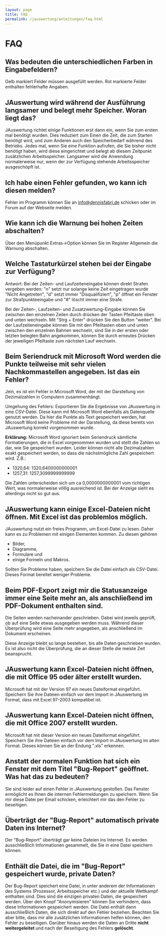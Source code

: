 ```yaml
---
layout: page
title: FAQ
permalink: /jauswertung/anleitungen/faq.html
---
```


# FAQ

## Was bedeuten die unterschiedlichen Farben in Eingabefeldern?

Gelb markiert Felder müssen ausgefüllt werden. Rot markierte Felder enthalten fehlerhafte Angaben.

## JAuswertung wird während der Ausführung langsamer und belegt mehr Speicher. Woran liegt das?

JAuswertung richtet einige Funktionen erst dann ein, wenn Sie zum ersten mal benötigt wurden. Dies reduziert zum Einen die Zeit, die zum Starten benötigt wird, und zum Anderen auch den Speicherbedarf während des Betriebs. Jedes mal, wenn Sie eine Funktion aufrufen, die Sie bisher nicht benötigt haben, wird diese eingerichtet und belegt ab diesem Zeitpunkt zusätzlichen Arbeitsspeicher. Langsamer wird die Anwendung normalerweise nur, wenn der zur Verfügung stehende Arbeitsspeicher ausgeschöpft ist.

## Ich habe einen Fehler gefunden, wo kann ich diesen melden?

Fehler im Programm können Sie an [info@dennisfabri.de](mailto:info@dennisfabri.de) schicken oder im Forum auf der Webseite melden.

## Wie kann ich die Warnung bei hohen Zeiten abschalten?

Über den Menüpunkt Extras->Option können Sie im Register Allgemein die Warnung abschalten.

## Welche Tastaturkürzel stehen bei der Eingabe zur Verfügung?

Antwort: Bei der Zeiten- und Laufzeiteneingabe können direkt Strafen vergeben werden: "n" setzt nur solange keine Zeit eingetragen wurde "Nicht Angetreten", "d" setzt immer "Disqualifiziert", "p" öffnet ein Fenster zur Strafpunkteeingabe und "#" löscht immer eine Strafe.

Bei der Zeiten-, Laufzeiten- und Zusatzwertung-Eingabe können Sie zwischen den einzelnen Zeilen durch drücken der Tasten Pfeiltaste oben und unten wechseln. Mit "Strg + Enter" drücken Sie den Button "weiter".
Bei der Laufzeiteneingabe können Sie mit den Pfeiltasten oben und unten zwischen den einzelnen Bahnen wechseln, sind Sie in der ersten oder letzten belegten Bahn angekommen, können Sie durch erneutes Drücken der jeweiligen Pfeiltaste zum nächsten Lauf wechseln.

## Beim Seriendruck mit Microsoft Word werden die Punkte teilweise mit sehr vielen Nachkommastellen angegeben. Ist das ein Fehler?

Jein, es ist ein Fehler in Microsoft Word, der mit der Darstellung von Dezimalzahlen in Computern zusammenhängt.

Umgehung des Fehlers: Exportieren Sie die Ergebnisse von JAuswertung in eine CSV-Datei. Diese kann mit Microsoft Word ebenfalls als Datenquelle genutzt werden. Da hier die Punkte als Text gespeichert werden, hat Microsoft Word keine Probleme mit der Darstellung, da diese bereits von JAuswertung korrekt vorgenommen wurde.

**Erklärung:** Microsoft Word ignoriert beim Seriendruck sämtliche Formatierungen, die in Excel vorgenommen wurden und stellt die Zahlen so dar, wie Sie gespeichert wurden. Leider können nicht alle Dezimalzahlen exakt gespeichert werden, so dass die nächstmögliche Zahl gespeichert wird. Z.B.:

- 1320,64: 1320,6400000000001
- 1257,31: 1257,3099999999999

Die Zahlen unterscheiden sich um ca 0,0000000000001 vom richtigen Wert, was normalerweise völlig ausreichend ist. Bei der Anzeige sieht es allerdings nicht so gut aus.

## JAuswertung kann einige Excel-Dateien nicht öffnen. Mit Excel ist das problemlos möglich.

JAuswertung nutzt ein freies Programm, um Excel-Datei zu lesen. Daher kann es zu Problemen mit einigen Elementen kommen. Zu diesen gehören

- Bilder,
- Diagramme,
- Formulare und
- einige Formeln und Makros.

Sollten Sie Probleme haben, speichern Sie die Datei einfach als CSV-Datei. Dieses Format bereitet weniger Probleme.

## Beim PDF-Export zeigt mir die Statusanzeige immer eine Seite mehr an, als anschließend im PDF-Dokument enthalten sind.

Die Seiten werden nacheinander geschrieben. Dabei wird jeweils geprüft, ob auf eine Seite etwas ausgegeben werden muss. Während dieser Überprüfung wird eine Seite mehr angegeben, als anschließend im Dokument erscheinen.

Diese Anzeige bleibt so lange bestehen, bis alle Daten geschrieben wurden. Es ist also nicht die Überprüfung, die an dieser Stelle die meiste Zeit beansprucht.

## JAuswertung kann Excel-Dateien nicht öffnen, die mit Office 95 oder älter erstellt wurden.

Microsoft hat mit der Version 97 ein neues Dateiformat eingeführt. Speichern Sie ihre Dateien einfach vor dem Import in JAuswertung im Format, dass mit Excel 97-2003 kompatibel ist.

## JAuswertung kann Excel-Dateien nicht öffnen, die mit Office 2007 erstellt wurden.

Microsoft hat mit dieser Version ein neues Dateiformat eingeführt. Speichern Sie ihre Dateien einfach vor dem Import in JAuswertung im alten Format. Dieses können Sie an der Endung ".xls" erkennen.

## Anstatt der normalen Funktion hat sich ein Fenster mit dem Titel "Bug-Report" geöffnet. Was hat das zu bedeuten?

Sie sind leider auf einen Fehler in JAuswertung gestoßen. Das Fenster ermöglicht es Ihnen die internen Fehlermeldungen zu speichern. Wenn Sie mir diese Datei per Email schicken, erleichtert mir das den Fehler zu beseitigen.

## Überträgt der "Bug-Report" automatisch private Daten ins Internet?

Der "Bug-Report" überträgt gar keine Dateien ins Internet. Es werden ausschließlich Informationen gesammelt, die Sie in eine Datei speichern können.

## Enthält die Datei, die im "Bug-Report" gespeichert wurde, private Daten?

Der Bug-Report speichert eine Datei, in unter anderem der Informationen des Systems (Prozessor, Arbeitsspeicher etc.) und der aktuelle Wettkampf enthalten sind. Dies sind die einzigen privaten Daten, die gespeichert werden. Über den Knopf "Anonymisieren" können Sie verhindern, dass diese Informationen gespeichert werden. Die Datei enthält dann ausschließlich Daten, die sich direkt auf den Fehler beziehen. Beachten Sie aber bitte, dass mir alle zusätzlichen Informationen helfen können, den Fehler zu beseitigen. Darüber hinaus werden die Daten an Dritte **nicht weitergeleitet** und nach der Beseitigung des Fehlers **gelöscht**.
